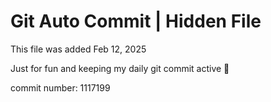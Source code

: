 # Git Auto Commit | Hidden File

This file was added Feb 12, 2025

Just for fun and keeping my daily git commit active 🤪

commit number: 1117199
